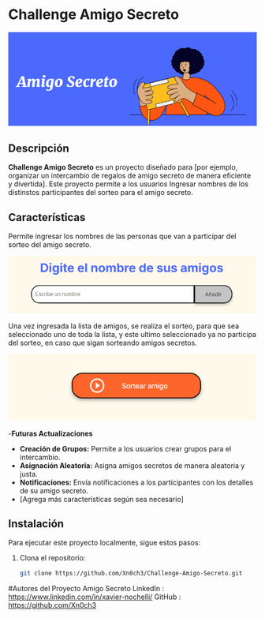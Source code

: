 # Challenge Amigo Secreto

![Amigo Secreto](/assets/image.png)

## Descripción

**Challenge Amigo Secreto** es un proyecto diseñado para [por ejemplo, organizar un intercambio de regalos de amigo secreto de manera eficiente y divertida]. Este proyecto permite a los usuarios Ingresar nombres de los distinstos participantes del sorteo para el amigo secreto.

## Características

Permite ingresar los nombres de las personas que van a participar del sorteo del amigo secreto.

![Ingresar Nombre de Amigos](/assets/image-1.png)

Una vez ingresada la lista de amigos, se realiza el sorteo, para que sea seleccionado uno de toda la lista, y este ultimo seleccionado ya no participa del sorteo, en caso que sigan sorteando amigos secretos.

![Sortear Amigo](/assets/image-2.png)

-**Futuras Actualizaciones**

- **Creación de Grupos:** Permite a los usuarios crear grupos para el intercambio.
- **Asignación Aleatoria:** Asigna amigos secretos de manera aleatoria y justa.
- **Notificaciones:** Envía notificaciones a los participantes con los detalles de su amigo secreto.
- [Agrega más características según sea necesario]

## Instalación

Para ejecutar este proyecto localmente, sigue estos pasos:

1. Clona el repositorio:
   ```bash
   git clone https://github.com/Xn0ch3/Challenge-Amigo-Secreto.git

#Autores del Proyecto Amigo Secreto
LinkedIn : https://www.linkedin.com/in/xavier-nochelli/
GitHub : https://github.com/Xn0ch3
